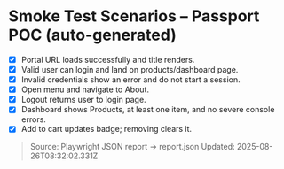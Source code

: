 # Smoke Test Scenarios – Passport POC (auto-generated)

- [x] Portal URL loads successfully and title renders.
- [x] Valid user can login and land on products/dashboard page.
- [x] Invalid credentials show an error and do not start a session.
- [x] Open menu and navigate to About.
- [x] Logout returns user to login page.
- [x] Dashboard shows Products, at least one item, and no severe console errors.
- [x] Add to cart updates badge; removing clears it.

> Source: Playwright JSON report → report.json
> Updated: 2025-08-26T08:32:02.331Z